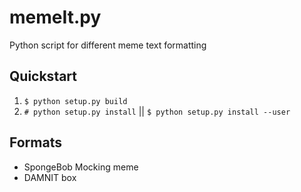 # memeIt.py
  Python script for different meme text formatting

## Quickstart
  1. `$ python setup.py build `
  2. `# python setup.py install` || `$ python setup.py install --user`  

## Formats
  * SpongeBob Mocking meme
  * DAMNIT <arg> box
